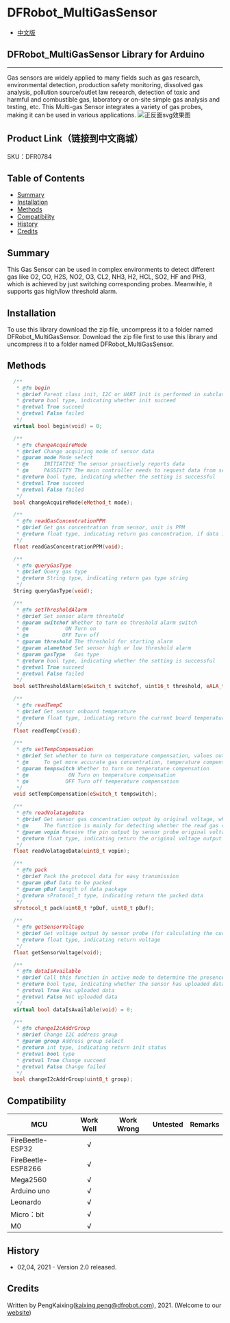 # DFRobot_MultiGasSensor
- [中文版](./README_CN.md)

## DFRobot_MultiGasSensor Library for Arduino
---------------------------------------------------------
Gas sensors are widely applied to many fields such as gas research, environmental detection, production safety monitoring, dissolved gas analysis, pollution source/outlet law research, detection of toxic and harmful and combustible gas, laboratory or on-site simple gas analysis and testing, etc. This Multi-gas Sensor integrates a variety of gas probes, making it can be used in various applications.
![正反面svg效果图](./resources/images/DFR0784svg1.png)

## Product Link（链接到中文商城）
SKU：DFR0784

## Table of Contents

* [Summary](#summary)
* [Installation](#installation)
* [Methods](#methods)
* [Compatibility](#compatibility)
* [History](#history)
* [Credits](#credits)

## Summary

This Gas Sensor can be used in complex environments to detect different gas like O2, CO, H2S, 
NO2, O3, CL2, NH3, H2, HCL, SO2, HF and PH3, which is achieved by just switching corresponding probes.
Meanwihle, it supports gas high/low threshold alarm.

## Installation

To use this library download the zip file, uncompress it to a folder named DFRobot_MultiGasSensor.
Download the zip file first to use this library and uncompress it to a folder named DFRobot_MultiGasSensor.

## Methods

```C++
  /**
   * @fn begin
   * @brief Parent class init, I2C or UART init is performed in subclass function
   * @return bool type, indicating whether init succeed
   * @retval True succeed
   * @retval False failed
   */
  virtual bool begin(void) = 0;

  /**
   * @fn changeAcquireMode
   * @brief Change acquiring mode of sensor data
   * @param mode Mode select
   * @n     INITIATIVE The sensor proactively reports data
   * @n     PASSIVITY The main controller needs to request data from sensor
   * @return bool type, indicating whether the setting is successful
   * @retval True succeed
   * @retval False failed
   */
  bool changeAcquireMode(eMethod_t mode);

  /**
   * @fn readGasConcentrationPPM
   * @brief Get gas concentration from sensor, unit is PPM
   * @return float type, indicating return gas concentration, if data is transmitted normally, return gas concentration, otherwise, return 0.0
   */
  float readGasConcentrationPPM(void);

  /**
   * @fn queryGasType
   * @brief Query gas type
   * @return String type, indicating return gas type string
   */
  String queryGasType(void);

  /**
   * @fn setThresholdAlarm
   * @brief Set sensor alarm threshold
   * @param switchof Whether to turn on threshold alarm switch
   * @n            ON Turn on     
   * @n           OFF Turn off
   * @param threshold The threshold for starting alarm
   * @param alamethod Set sensor high or low threshold alarm
   * @param gasType   Gas type
   * @return bool type, indicating whether the setting is successful
   * @retval True succeed
   * @retval False failed
   */
  bool setThresholdAlarm(eSwitch_t switchof, uint16_t threshold, eALA_t alamethod, String gasType);

  /**
   * @fn readTempC
   * @brief Get sensor onboard temperature
   * @return float type, indicating return the current board temperature
   */
  float readTempC(void);

  /**
   * @fn setTempCompensation
   * @brief Set whether to turn on temperature compensation, values output by sensor under different temperatures have differences.
   * @n     To get more accurate gas concentration, temperature compensation needs adding when calculating gas concentration.
   * @param tempswitch Whether to turn on temperature compensation
   * @n             ON Turn on temperature compensation
   * @n            OFF Turn off temperature compensation
   */
  void setTempCompensation(eSwitch_t tempswitch);

  /**
   * @fn readVolatageData
   * @brief Get sensor gas concentration output by original voltage, which is different from reading sensor register directly.
   * @n     The function is mainly for detecting whether the read gas concentration is right.
   * @param vopin Receive the pin output by sensor probe original voltage
   * @return float type, indicating return the original voltage output sensor gas concentration
   */
  float readVolatageData(uint8_t vopin);

  /**
   * @fn pack
   * @brief Pack the protocol data for easy transmission
   * @param pBuf Data to be packed
   * @param pBuf Length of data package  
   * @return sProtocol_t type, indicating return the packed data
   */
  sProtocol_t pack(uint8_t *pBuf, uint8_t pBuf);

  /**
   * @fn getSensorVoltage
   * @brief Get voltage output by sensor probe (for calculating the current gas concentration)
   * @return float type, indicating return voltage
   */
  float getSensorVoltage(void);

  /**
   * @fn dataIsAvailable
   * @brief Call this function in active mode to determine the presence of data on data line
   * @return bool type, indicating whether the sensor has uploaded data
   * @retval True Has uploaded data
   * @retval False Not uploaded data 
   */
  virtual bool dataIsAvailable(void) = 0;

  /**
   * @fn changeI2cAddrGroup
   * @brief Change I2C address group
   * @param group Address group select
   * @return int type, indicating return init status
   * @retval bool type
   * @retval True Change succeed
   * @retval False Change failed
   */
  bool changeI2cAddrGroup(uint8_t group);
```
## Compatibility

MCU                | Work Well | Work Wrong | Untested  | Remarks
------------------ | :----------: | :----------: | :---------: | -----
FireBeetle-ESP32  |      √       |             |            | 
FireBeetle-ESP8266|      √       |              |             | 
Mega2560  |      √       |             |            | 
Arduino uno |       √      |             |            | 
Leonardo  |      √       |              |             | 
Micro：bit  |      √       |              |             | 
M0  |      √       |              |             | 

## History

- 02,04, 2021 - Version 2.0 released.


## Credits

Written by PengKaixing(kaixing.peng@dfrobot.com), 2021. (Welcome to our [website](https://www.dfrobot.com/))
